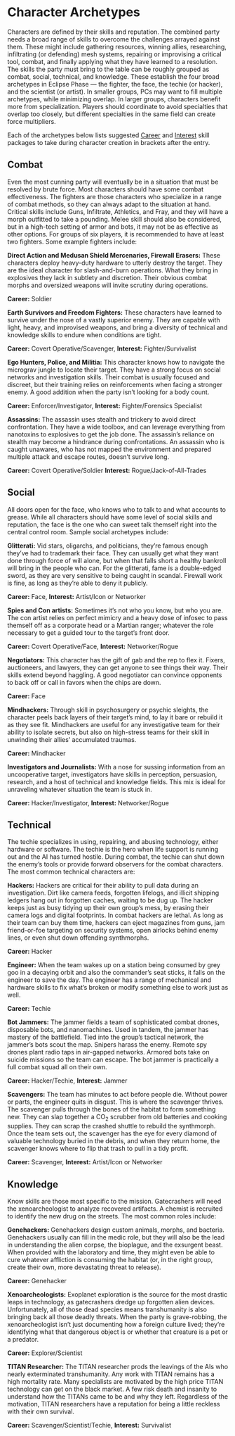 # Character Archetypes

Characters are defined by their skills and reputation. The combined party needs a broad range of skills to overcome the challenges arrayed against them. These might include gathering resources, winning allies, researching, infiltrating (or defending) mesh systems, repairing or improvising a critical tool, combat, and finally applying what they have learned to a resolution. The skills the party must bring to the table can be roughly grouped as combat, social, technical, and knowledge. These establish the four broad archetypes in Eclipse Phase — the fighter, the face, the techie (or hacker), and the scientist (or artist). In smaller groups, PCs may want to fill multiple archetypes, while minimizing overlap. In larger groups, characters benefit more from specialization. Players should coordinate to avoid specialties that overlap too closely, but different specialties in the same field can create force multipliers.

Each of the archetypes below lists suggested [Career](../04/05-step-2-carrer.md) and [Interest](../04/06-step-3-interest.md) skill packages to take during character creation in brackets after the entry.

## Combat

Even the most cunning party will eventually be in a situation that must be resolved by brute force. Most characters should have some combat effectiveness. The fighters are those characters who specialize in a range of combat methods, so they can always adapt to the situation at hand. Critical skills include Guns, Infiltrate, Athletics, and Fray, and they will have a morph outfitted to take a pounding. Melee skill should also be considered, but in a high-tech setting of armor and bots, it may not be as effective as other options. For groups of six players, it is recommended to have at least two fighters. Some example fighters include:

**Direct Action and Medusan Shield Mercenaries, Firewall Erasers:** These characters deploy heavy-duty hardware to utterly destroy the target. They are the ideal character for slash-and-burn operations. What they bring in explosives they lack in subtlety and discretion. Their obvious combat morphs and oversized weapons will invite scrutiny during operations.

<!-- CLEANED blockquote class="indent" -->

**Career:** Soldier

<!-- CLEANED /blockquote -->

**Earth Survivors and Freedom Fighters:** These characters have learned to survive under the nose of a vastly superior enemy. They are capable with light, heavy, and improvised weapons, and bring a diversity of technical and knowledge skills to endure when conditions are tight.

<!-- CLEANED blockquote class="indent" -->

**Career:** Covert Operative/Scavenger, **Interest:** Fighter/Survivalist

<!-- CLEANED /blockquote -->

**Ego Hunters, Police, and Militia:** This character knows how to navigate the micrograv jungle to locate their target. They have a strong focus on social networks and investigation skills. Their combat is usually focused and discreet, but their training relies on reinforcements when facing a stronger enemy. A good addition when the party isn’t looking for a body count.

<!-- CLEANED blockquote class="indent" -->

**Career:** Enforcer/Investigator, **Interest:** Fighter/Forensics Specialist

<!-- CLEANED /blockquote -->

**Assassins:** The assassin uses stealth and trickery to avoid direct confrontation. They have a wide toolbox, and can leverage everything from nanotoxins to explosives to get the job done. The assassin’s reliance on stealth may become a hindrance during confrontations. An assassin who is caught unawares, who has not mapped the environment and prepared multiple attack and escape routes, doesn’t survive long.

<!-- CLEANED blockquote class="indent" -->

**Career:** Covert Operative/Soldier **Interest:** Rogue/Jack-of-All-Trades

<!-- CLEANED /blockquote -->

## Social

All doors open for the face, who knows who to talk to and what accounts to grease. While all characters should have some level of social skills and reputation, the face is the one who can sweet talk themself right into the central control room. Sample social archetypes include:

**Glitterati:** Vid stars, oligarchs, and politicians, they’re famous enough they’ve had to trademark their face. They can usually get what they want done through force of will alone, but when that falls short a healthy bankroll will bring in the people who can. For the glitterati, fame is a double-edged sword, as they are very sensitive to being caught in scandal. Firewall work is fine, as long as they’re able to deny it publicly.

<!-- CLEANED blockquote class="indent" -->

**Career:** Face, **Interest:** Artist/Icon or Networker

<!-- CLEANED /blockquote -->

**Spies and Con artists:** Sometimes it’s not who you know, but who you are. The con artist relies on perfect mimicry and a heavy dose of infosec to pass themself off as a corporate head or a Martian ranger; whatever the role necessary to get a guided tour to the target’s front door.

<!-- CLEANED blockquote class="indent" -->

**Career:** Covert Operative/Face, **Interest:** Networker/Rogue

<!-- CLEANED /blockquote -->

**Negotiators:** This character has the gift of gab and the rep to flex it. Fixers, auctioneers, and lawyers, they can get anyone to see things their way. Their skills extend beyond haggling. A good negotiator can convince opponents to back off or call in favors when the chips are down.

<!-- CLEANED blockquote class="indent" -->

**Career:** Face

<!-- CLEANED /blockquote -->

**Mindhackers:** Through skill in psychosurgery or psychic sleights, the character peels back layers of their target’s mind, to lay it bare or rebuild it as they see fit. Mindhackers are useful for any investigative team for their ability to isolate secrets, but also on high-stress teams for their skill in unwinding their allies’ accumulated traumas.

<!-- CLEANED blockquote class="indent" -->

**Career:** Mindhacker

<!-- CLEANED /blockquote -->

**Investigators and Journalists:** With a nose for sussing information from an uncooperative target, investigators have skills in perception, persuasion, research, and a host of technical and knowledge fields. This mix is ideal for unraveling whatever situation the team is stuck in.

<!-- CLEANED blockquote class="indent" -->

**Career:** Hacker/Investigator, **Interest:** Networker/Rogue

<!-- CLEANED /blockquote -->

## Technical

The techie specializes in using, repairing, and abusing technology, either hardware or software. The techie is the hero when life support is running out and the AI has turned hostile. During combat, the techie can shut down the enemy’s tools or provide forward observers for the combat characters. The most common technical characters are:

**Hackers:** Hackers are critical for their ability to pull data during an investigation. Dirt like camera feeds, forgotten lifelogs, and illicit shipping ledgers hang out in forgotten caches, waiting to be dug up. The hacker keeps just as busy tidying up their own group’s mess, by erasing their camera logs and digital footprints. In combat hackers are lethal. As long as their team can buy them time, hackers can eject magazines from guns, jam friend-or-foe targeting on security systems, open airlocks behind enemy lines, or even shut down offending synthmorphs.

<!-- CLEANED blockquote class="indent" -->

**Career:** Hacker

<!-- CLEANED /blockquote -->

**Engineer:** When the team wakes up on a station being consumed by grey goo in a decaying orbit and also the commander’s seat sticks, it falls on the engineer to save the day. The engineer has a range of mechanical and hardware skills to fix what’s broken or modify something else to work just as well.

<!-- CLEANED blockquote class="indent" -->

**Career:** Techie

<!-- CLEANED /blockquote -->

**Bot Jammers:** The jammer fields a team of sophisticated combat drones, disposable bots, and nanomachines. Used in tandem, the jammer has mastery of the battlefield. Tied into the group’s tactical network, the jammer’s bots scout the map. Snipers harass the enemy. Remote spy drones plant radio taps in air-gapped networks. Armored bots take on suicide missions so the team can escape. The bot jammer is practically a full combat squad all on their own.

<!-- CLEANED blockquote class="indent" -->

**Career:** Hacker/Techie, **Interest:** Jammer

<!-- CLEANED /blockquote -->

**Scavengers:** The team has minutes to act before people die. Without power or parts, the engineer quits in disgust. This is where the scavenger thrives. The scavenger pulls through the bones of the habitat to form something new. They can slap together a CO<sub>2</sub> scrubber from old batteries and cooking supplies. They can scrap the crashed shuttle to rebuild the synthmorph. Once the team sets out, the scavenger has the eye for every diamond of valuable technology buried in the debris, and when they return home, the scavenger knows where to flip that trash to pull in a tidy profit.

<!-- CLEANED blockquote class="indent" -->

**Career:** Scavenger, **Interest:** Artist/Icon or Networker

<!-- CLEANED /blockquote -->

## Knowledge

Know skills are those most specific to the mission. Gatecrashers will need the xenoarcheologist to analyze recovered artifacts. A chemist is recruited to identify the new drug on the streets. The most common roles include:

**Genehackers:** Genehackers design custom animals, morphs, and bacteria. Genehackers usually can fill in the medic role, but they will also be the lead in understanding the alien corpse, the bioplague, and the exsurgent beast. When provided with the laboratory and time, they might even be able to cure whatever affliction is consuming the habitat (or, in the right group, create their own, more devastating threat to release).

<!-- CLEANED blockquote class="indent" -->

**Career:** Genehacker

<!-- CLEANED /blockquote -->

**Xenoarcheologists:** Exoplanet exploration is the source for the most drastic leaps in technology, as gatecrashers dredge up forgotten alien devices. Unfortunately, all of those dead species means transhumanity is also bringing back all those deadly threats. When the party is grave-robbing, the xenoarcheologist isn’t just documenting how a foreign culture lived; they’re identifying what that dangerous object is or whether that creature is a pet or a predator.

<!-- CLEANED blockquote class="indent" -->

**Career:** Explorer/Scientist

<!-- CLEANED /blockquote -->

**TITAN Researcher:** The TITAN researcher prods the leavings of the AIs who nearly exterminated transhumanity. Any work with TITAN remains has a high mortality rate. Many specialists are motivated by the high price TITAN technology can get on the black market. A few risk death and insanity to understand how the TITANs came to be and why they left. Regardless of the motivation, TITAN researchers have a reputation for being a little reckless with their own survival.

<!-- CLEANED blockquote class="indent" -->

**Career:** Scavenger/Scientist/Techie, **Interest:** Survivalist

<!-- CLEANED /blockquote -->
